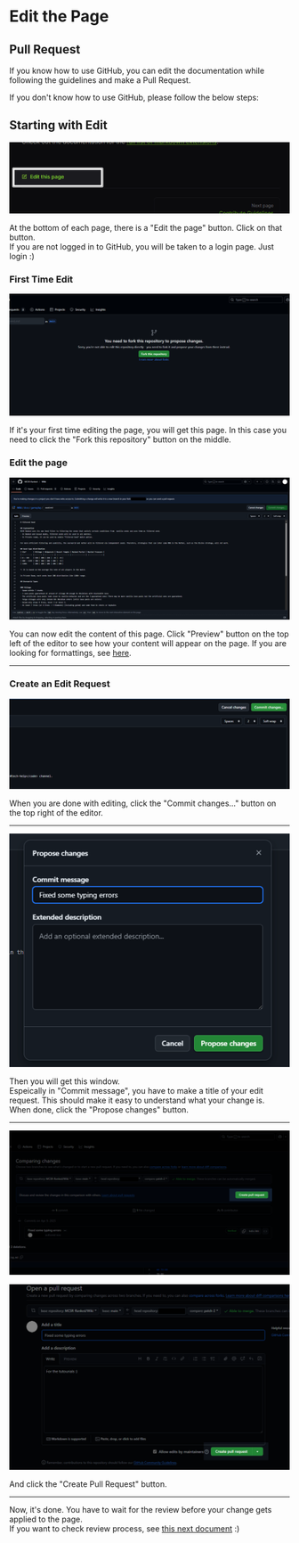 # Edit the Page

## Pull Request
If you know how to use GitHub, you can edit the documentation while following the guidelines and make a Pull Request.

If you don't know how to use GitHub, please follow the below steps:

## Starting with Edit
!["Edit this page" button at the bottom](./img/bottom.png)

At the bottom of each page, there is a "Edit the page" button. Click on that button.<br>
If you are not logged in to GitHub, you will be taken to a login page. Just login :)

### First Time Edit
![](./img/first_fork.png)

If it's your first time editing the page, you will get this page. In this case you need to click the "Fork this repository" button on the middle.

### Edit the page
![](./img/edit.png)

You can now edit the content of this page. Click "Preview" button on the top left of the editor to see how your content will appear on the page. If you are looking for formattings, see [here](./#markdown-format).

---

### Create an Edit Request
![](./img/commit.png)

When you are done with editing, click the "Commit changes..." button on the top right of the editor.

---

![](./img/create_commit.png)

Then you will get this window.<br>
Espeically in "Commit message", you have to make a title of your edit request. This should make it easy to understand what your change is.<br>
When done, click the "Propose changes" button.

---

![](./img/create_pull_request_1.png)

![](./img/create_pull_request_2.png)

And click the "Create Pull Request" button.<br>

---

Now, it's done. You have to wait for the review before your change gets applied to the page.<br>
If you want to check review process, see [this next document](./review) :)
